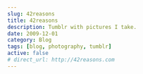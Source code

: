 ```yaml
---
slug: 42reasons
title: 42reasons
description: Tumblr with pictures I take.
date: 2009-12-01
category: Blog
tags: [blog, photography, tumblr]
active: false
# direct_url: http://42reasons.com
---
```

